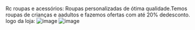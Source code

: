 Rc roupas e acessórios:
Roupas personalizadas de ótima qualidade.Temos roupas de crianças e aadultos e fazemos ofertas com até 20% dedesconto.
logo da loja:
![image](https://user-images.githubusercontent.com/113630328/194382460-303908f8-c4a5-4c9a-a17a-d23264ce98ac.png)
![image](https://user-images.githubusercontent.com/113630328/194382497-11a867f5-02ed-4358-b106-995747798719.png)
